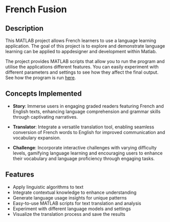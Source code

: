 # French Fusion

## Description

This MATLAB project allows French learners to use a language learning application. The goal of this project is to explore and demonstrate language learning can be applied to appdesigner and development within Matlab.

The project provides MATLAB scripts that allow you to run the program and utilise the applications different features. You can easily experiment with different parameters and settings to see how they affect the final output. See how the program is run [here](youtube.com).

## Concepts Implemented

- **Story**: Immerse users in engaging graded readers featuring French and English texts, enhancing language comprehension and grammar skills through captivating narratives.

- **Translator**: Integrate a versatile translation tool, enabling seamless conversion of French words to English for improved communication and vocabulary expansion.

- **Challenge**: Incorporate interactive challenges with varying difficulty levels, gamifying language learning and encouraging users to enhance their vocabulary and language proficiency through engaging tasks.

## Features

- Apply linguistic algorithms to text
- Integrate contextual knowledge to enhance understanding
- Generate language usage insights for unique patterns
- Easy-to-use MATLAB scripts for text translation and analysis
- Experiment with different language models and settings
- Visualize the translation process and save the results


